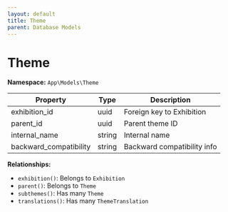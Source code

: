```yaml
---
layout: default
title: Theme
parent: Database Models
---
```


# Theme

**Namespace:** `App\Models\Theme`

| Property               | Type   | Description                 |
| ---------------------- | ------ | --------------------------- |
| exhibition_id          | uuid   | Foreign key to Exhibition   |
| parent_id              | uuid   | Parent theme ID             |
| internal_name          | string | Internal name               |
| backward_compatibility | string | Backward compatibility info |

**Relationships:**

- `exhibition()`: Belongs to `Exhibition`
- `parent()`: Belongs to `Theme`
- `subthemes()`: Has many `Theme`
- `translations()`: Has many `ThemeTranslation`
